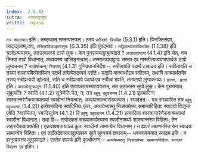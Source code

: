 ```yaml
---
index:  2.4.82
sutra:  अव्ययादुप्सुपः
vritti:  nyasa
---
```


`तत्र शालायाम्` इति। तच्छब्दात् सप्तम्यास्त्रल्। तस्य `प्राग्दिशो विभक्ति` (5.3.1) इति। विभक्तिसंज्ञा, त्यदाद्यत्वम्,टाप्, `तसिलादिष्वाकृत्वसुचः` (6.3.35) इति पुंवद्भावः। `तद्धितश्चासर्वविभक्तिः` (1.1.38) इति त्रलोऽव्ययत्वम्, ततउत्पन्नस्य टापो लुक्। केन पुनरव्ययाट्टाबुत्पद्यते ? `अजाद्यतष्टाप्` (4.1.4) इति चेत्, नच स्त्रियां टापो विधानात्, अव्ययस्य चालिङ्गत्वात्। तस्मादव्ययाट्टापः सम्भव एव नास्तीत्यव्ययादपार्थकं टापो लुग्वचनम् ? नापार्थकम्; `स्त्रियाम्` (4.1.3) गुणिप्रधाननिर्देशः-- स्त्रीत्ववति पदार्थे टाबादय इति। स्त्रीत्ववति च तस्यां शालायमित्येतस्मिन् पदार्थे तत्रेत्येतदव्ययं वर्त्तते। यद्यपि वाक्यार्थोऽत्र स्त्रीत्वम्; तथापि वाक्यार्थतयैव तसय् स्त्रीप्रत्ययो द्योत्यते, सति च स्त्रीप्रत्यये पदार्थ एव स्त्रीत्वं भवति, ततष्टापो लुग्वक्तव्यः। `कृत्वा, हृत्वा` इति। `क्त्वातोसुन्कसुनः` (1.1.40) इति क्त्वाप्रत्ययस्याव्ययत्वम्, तत उत्पन्नस्य सुपो लुक्। केन पुरव्ययात् सुबुत्पत्तिः ? स्वादि (4.1.2) सूत्रेणेति चेत्, न; तत्र `बहुषु बहुवचनम्` (1.4.21) इ्तयादिना शास्त्रान्तरेणैकवाक्यतायां स्वादीनां नियत्वात्, अव्ययानाञ्चासंख्यत्वात्। स्यादेतत्-- यत्र संख्यास्ति तत्र `बहुषु वहुवचनम्` (1.4.21) इत्येवमादिना स्वादिनियः कृतः, अव्ययेभ्यस्तु निःसंख्येभ्यः समान्यविहिताः स्वादयो विद्यन्त एवेति ?वार्त्तमेतत्; स्वादिसूत्रेण (4.1.2) हि `बहुषु बहुवचनम्` (1.4.21) इत्यादिना शास्त्रान्तरेणैकवाक्यतायां स्वादीनां विधानात्। तथा हि-- तत्रोक्कतं संख्याकर्मादयश्च स्वादीनामर्थाः शास्त्रान्तरेण विहिताः, तेन सहास्यैकवाक्यतेति। एकवाक्यतायाञ्च कुतः स्वादीनां सामान्येन विधानाम्। न ह्यपरं लक्षणमस्ति येन स्वादयः सामान्येन विहिताः। एवं तर्ह्येतदेवाव्ययादुत्पन्नस्य सुपो लुग्वचनं ज्ञापकम्-- भवन्त्यवययात् स्वादय इति। न ह्यनुत्पन्नस्य लुगुपपद्यते। एतदेव ज्ञापकं हृदि कृत्वोक्तम्-- `अव्ययेभ्यस्तु निःसंख्येभ्यः सामान्यविहिताः स्वादयो विद्यन्त एव` इति।।


